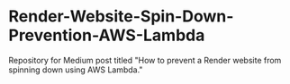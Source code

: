 # Render-Website-Spin-Down-Prevention-AWS-Lambda
Repository for Medium post titled "How to prevent a Render website from spinning down using AWS Lambda."
